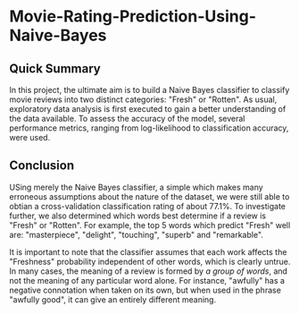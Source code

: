 # Movie-Rating-Prediction-Using-Naive-Bayes
## Quick Summary
In this project, the ultimate aim is to build a Naive Bayes classifier to classify movie reviews into two distinct categories: "Fresh" or "Rotten". As usual, exploratory data analysis is first executed to gain a better understanding of the data available. To assess the accuracy of the model, several performance metrics, ranging from log-likelihood to classification accuracy, were used. 

## Conclusion
USing merely the Naive Bayes classifier, a simple which makes many erroneous assumptions about the nature of the dataset, we were still able to obtian a cross-validation classification rating of about 77.1%. To investigate further, we also determined which words best determine if a review is "Fresh" or "Rotten". For example, the top 5 words which predict "Fresh" well are: "masterpiece", "delight", "touching", "superb" and "remarkable". 

It is important to note that the classifier assumes that each work affects the "Freshness" probability independent of other words, which is clearly untrue. In many cases, the meaning of a review is formed by _a group of words_, and not the meaning of any particular word alone. For instance, "awfully" has a negative connotation when taken on its own, but when used in the phrase "awfully good", it can give an entirely different meaning. 
